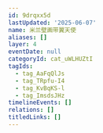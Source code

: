 ```yaml
---
id: 9drqxx5d
lastUpdated: '2025-06-07'
name: 米兰壁画带翼天使
aliases: []
layer: 4
eventDate: null
categoryId: cat_uWLHUZtI
tagIds:
  - tag_AaFqQlJs
  - tag_TRpfu-I4
  - tag_KvBqKS-l
  - tag_ImsdsJHz
timelineEvents: []
relations: []
titledLinks: []
---
```


